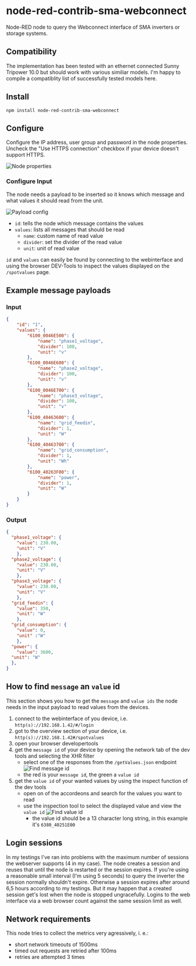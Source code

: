 # node-red-contrib-sma-webconnect

Node-RED node to query the Webconnect interface of SMA inverters or storage systems.

## Compatibility
The implementation has been tested with an ethernet connected Sunny Tripower 10.0 but should work with various similiar models. I'm happy to compile a compatiblity list of successfully tested models here.

## Install

```
npm install node-red-contrib-sma-webconnect
```

## Configure

Configure the IP address, user group and password in the node properties. Uncheck the "Use HTTPS connection" checkbox if your device doesn't support HTTPS.

![Node properties](node-properties.png)

### Configure Input

The node needs a payload to be inserted so it knows which message and what values it should read from the unit.

![Payload config](input-payload.png)

* `id`: tells the node which message contains the values
* `values`: lists all messages that should be read
  * `name`: custom name of read value
  * `divider`: set the divider of the read value
  * `unit`: unit of read value 

`id` and `values` can easily be found by connecting to the webinterface and using the browser DEV-Tools to inspect the values displayed on the `/spotvalues` page.

## Example message payloads

### Input

```json
{
    "id": "1",
    "values": {
        "6100_0046E500": {
            "name": "phase1_voltage",
            "divider": 100,
            "unit": "v"
        },
        "6100_0046E600": {
            "name": "phase2_voltage",
            "divider": 100,
            "unit": "v"
        },
        "6100_0046E700": {
            "name": "phase3_voltage",
            "divider": 100,
            "unit": "v"
        },
        "6100_40463600": {
            "name": "grid_feedin",
            "divider": 1,
            "unit": "W"
        },
        "6100_40463700": {
            "name": "grid_consumption",
            "divider": 1,
            "unit": "Wh"
        },
        "6100_40263F00": {
            "name": "power",
            "divider": 1,
            "unit": "W"
        }
    }
}
```

### Output

```json
{
  "phase1_voltage": {
    "value": 230.00,
    "unit": "V"
    },
  "phase2_voltage": {
    "value": 230.00,
    "unit": "V"
    },
  "phase3_voltage": {
    "value": 230.00,
    "unit": "V"
    },
  "grid_feedin": {
    "value": 350,
    "unit": "W"
    },
  "grid_consumption": {
    "value": 0,
    "unit" :"W"
    },
  "power": {
    "value": 3600,
  "unit": "W"
  },
}
```

## How to find `message` an `value` id

This section shows you how to get the `message` and `value ids` the node needs in the input payload to read values from the devices.

1. connect to the webinterface of you device, i.e. `http(s)://192.168.1.42/#/login`
2. got to the overview section of your device, i.e. `http(s)://192.168.1.42#/spotvalues`
3. open your browser developertools
4. get the `message id` of your device by opening the network tab of the dev tools and selecting the XHR filter
    * select one of the responses from the `/getValues.json` endpoint
    ![Find message id](find-message-id.png)
    * the red is your `message id`, the green a `value id`
5. get the `value id` of your wanted values by using the inspect function of the dev tools
    * open on of the accordeons and search for the values you want to read
    * use the inspection tool to select the displayed value and view the `value id`
![Find value id](find-value-ids.png)
      * the value id should be a 13 character long string, in this example it's `6380_40251E00`

## Login sessions
In my testings I've ran into problems with the maximum number of sessions the webserver supports (4 in my case). The node creates a session and reuses that until the node is restarted or the session expires. If you're using a reasonable small interval (I'm using 5 seconds) to query the inverter the session normally shouldn't expire. Otherwise a session expires after around 6,5 hours according to my testings. But it may happen that a created session get's lost when the node is stopped ungracefully. Logins to the web interface via a web browser count against the same session limit as well.

## Network requirements
This node tries to collect the metrics very agressively, i. e.:
* short network timeouts of 1500ms
* timed out requests are retried after 100ms
* retries are attempted 3 times

